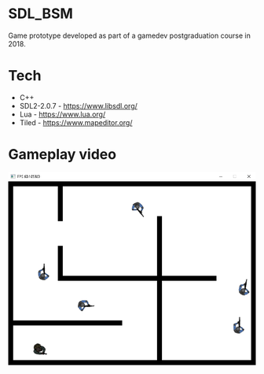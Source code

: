 # SDL_BSM
Game prototype developed as part of a gamedev postgraduation course in 2018.

# Tech
* C++
* SDL2-2.0.7 - https://www.libsdl.org/
* Lua - https://www.lua.org/
* Tiled - https://www.mapeditor.org/

# Gameplay video

[![Gameplay Video](sample-gameplay.png)](https://youtu.be/TY-zbuZDEy4-Y "Gameplay")
